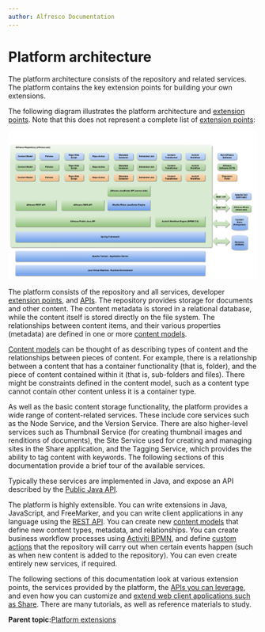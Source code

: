 ```yaml
---
author: Alfresco Documentation
---
```


# Platform architecture

The platform architecture consists of the repository and related services. The platform contains the key extension points for building your own extensions.

The following diagram illustrates the platform architecture and [extension points](dev-platform-extension-points.md). Note that this does not represent a complete list of [extension points](dev-platform-extension-points.md):

![](../images/dev-repo-extension-points.png)

The platform consists of the repository and all services, developer [extension points](dev-platform-extension-points.md), and [APIs](dev-api-intro.md). The repository provides storage for documents and other content. The content metadata is stored in a relational database, while the content itself is stored directly on the file system. The relationships between content items, and their various properties \(metadata\) are defined in one or more [content models](../references/dev-extension-points-content-model.md).

[Content models](../references/dev-extension-points-content-model.md) can be thought of as describing types of content and the relationships between pieces of content. For example, there is a relationship between a content that has a container functionality \(that is, folder\), and the piece of content contained within it \(that is, sub-folders and files\). There might be constraints defined in the content model, such as a content type cannot contain other content unless it is a container type.

As well as the basic content storage functionality, the platform provides a wide range of content-related services. These include core services such as the Node Service, and the Version Service. There are also higher-level services such as Thumbnail Service \(for creating thumbnail images and renditions of documents\), the Site Service used for creating and managing sites in the Share application, and the Tagging Service, which provides the ability to tag content with keywords. The following sections of this documentation provide a brief tour of the available services.

Typically these services are implemented in Java, and expose an API described by the [Public Java API](http://dev.alfresco.com/resource/AlfrescoOne/5.0/PublicAPI/).

The platform is highly extensible. You can write extensions in Java, JavaScript, and FreeMarker, and you can write client applications in any language using the [REST API](../pra/1/topics/pra-welcome.md). You can create new [content models](../references/dev-extension-points-content-model.md) that define new content types, metadata, and relationships. You can create business workflow processes using [Activiti BPMN](../references/dev-extension-points-workflow.md), and define [custom actions](../references/dev-extension-points-actions.md) that the repository will carry out when certain events happen \(such as when new content is added to the repository\). You can even create entirely new services, if required.

The following sections of this documentation look at various extension points, the services provided by the platform, the [APIs you can leverage](dev-api-intro.md), and even how you can customize and [extend web client applications such as Share](dev-extensions-share.md). There are many tutorials, as well as reference materials to study.

**Parent topic:**[Platform extensions](../concepts/dev-platform-extensions.md)

